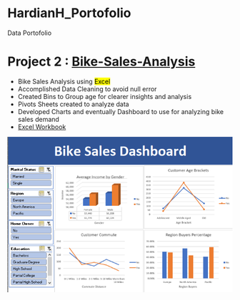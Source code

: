 # HardianH_Portofolio
Data Portofolio



# Project 2 : [Bike-Sales-Analysis](https://github.com/Hash-S-Slasher/Bike-Sales-Analysis)
* Bike Sales Analysis using <mark>Excel</mark>
* Accomplished Data Cleaning to avoid null error
* Created Bins to Group age for clearer insights and analysis
* Pivots Sheets created to analyze data
* Developed Charts and eventually Dashboard to use for analyzing bike sales demand
* [Excel Workbook](https://github.com/Hash-S-Slasher/Bike-Sales-Analysis/blob/main/Excel%20Project%20Dataset.xlsx)

![Bike Sales](https://github.com/Hash-S-Slasher/HardianH_Portofolio/blob/main/Images/Bike%20Sales%20Dashboard.PNG)
